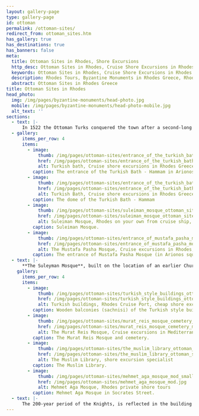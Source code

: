 ```yaml
---
layout: gallery-page
type: gallery-page
id: ottoman
permalink: /ottoman-sites/
redirect_from: ottoman_sites.htm
has_gallery: true
has_destinations: true
has_banners: false
meta:
  title: Ottoman Sites in Rhodes, Shore Excursions
  http_desc: Ottoman Sites in Rhodes, Cruise Shore Excursions in Rhodes Greece
  keywords: Ottoman Sites in Rhodes, Cruise Shore Excursions in Rhodes Greece
  description: Rhodes Tours, Byzantine Monuments in Rhodes Greece, Rhodes Historical Tours, Byzantine Archaeological Sights Landmarks and Architecture
  abstract: Ottoman Sites in Rhodes Greece
title: Ottoman Sites in Rhodes
head_photo:
  img: /img/pages/byzantine-monuments/head-photo.jpg
  mobile: /img/pages/byzantine-monuments/head-photo-mobile.jpg
  alt_text: ''
sections:
  - text: |-
      In 1522 the Ottoman Turks conquered the town after a second-long siege. New buildings were constructed: mosques, public baths and mansions for the new patrons. After the establishment of their sovereignty on the island, the Ottoman Turks converted most of the churches into mosques and transformed the most important houses into private mansions or public buildings. 
  - gallery:
      items_per_row: 4
      items:
        - image:
            thumb: /img/pages/ottoman-sites/entrance_of_the_turkish_bath_hammam_mod_small.jpg
            href: /img/pages/ottoman-sites/entrance_of_the_turkish_bath_hammam_mod.jpg
            alt: Turkish bath, Cruise shore excursions in Rhodes Greece, Rhodes Private Tours
          caption: The entrance of the Turkish Bath - Hammam in Arionos square. Built in the 16th century
        - image:
            thumb: /img/pages/ottoman-sites/entrance_of_the_turkish_bath_hammam_2_mod_small.jpg
            href: /img/pages/ottoman-sites/entrance_of_the_turkish_bath_hammam_2_mod.jpg
            alt: Turkish Bath, Cruise shore excursions in Rhodes Greece, Rhodes Private Tours
          caption: The dome of the Turkish Bath - Hammam
        - image:
            thumb: /img/pages/ottoman-sites/suleiman_mosque_ottoman_sites_mod_small.png
            href: /img/pages/ottoman-sites/suleiman_mosque_ottoman_sites_mod.jpg
            alt: Suleiman Mosque, Rhodes on your own from cruise ship, Rhodes Private Tours
          caption: Suleiman Mosque.
        - image:
            thumb: /img/pages/ottoman-sites/entrance_of_mustafa_pasha_mosque_mod_small.jpg
            href: /img/pages/ottoman-sites/entrance_of_mustafa_pasha_mosque_mod.jpg
            alt: The Mustafa Pasha Mosque, Cruise excursions in Rhodes, Private Tours in Rhodes
          caption: The entrance of Mustafa Pasha Mosque (in Arionos square).
  - text: |-
      **The Suleyman Mosque**, built on the location of an earlier Church of the Apostles, was constructed in honor of the Sultan after his conquest of Rhodes in 1522 and rebuilt in 1828. it's open just for prayers and to not the general public. The **Ottoman Library** was founded in 1794 by Hafiz Ahmet Aga is situated opposite the Suleyman Mosque. The building is well preserved and has a small courtyard and garden. It houses a priceless collection of handwritten Korans, rare illuminated Persian manuscripts and scrolls written in Turkish, Arabian and Persian the most significant scroll narrates the siege and conquest of the Rhodes by the Turks in 1522. Only the front room can be visited.
    gallery:
      items_per_row: 4
      items:
        - image:
            thumb: /img/pages/ottoman-sites/turkish_style_buildings_ottoman_sites_mod_small.jpg
            href: /img/pages/ottoman-sites/turkish_style_buildings_ottoman_sites_mod.jpg
            alt: Turkish buildings, Rhodes Cruise Port, cheap shore excursions
          caption: Wooden balconies (sachnisi) of the Turkish style buildings.
        - image:
            thumb: /img/pages/ottoman-sites/murat_reis_mosque_cemetery_mod_small.jpg
            href: /img/pages/ottoman-sites/murat_reis_mosque_cemetery_mod.jpg
            alt: The Murat Reis Mosque, Cruise excursions in Mediterranean Sea
          caption: The Murat Reis Mosque and cemetery.
        - image:
            thumb: /img/pages/ottoman-sites/the_muslim_library_ottoman_sites_mod_small.jpg
            href: /img/pages/ottoman-sites/the_muslim_library_ottoman_sites_mod.jpg
            alt: The Muslim Library, shore excursion specialist
          caption: The Muslim Library.
        - image:
            thumb: /img/pages/ottoman-sites/mehmet_aga_mosque_mod_small.jpg
            href: /img/pages/ottoman-sites/mehmet_aga_mosque_mod.jpg
            alt: Mehmet Aga Mosque, Rhodes private shore tours
          caption: Mehmet Aga Mosque in Socrates Street.       
  - text: |-
      The 200-year period of the Knights, is reflected in the building facades with sculptured decorations, the arched gates and hewn stone walls. The Turks enriched these elements with architectural contributions of their own, such as wooden balconies and communal fountains and baths which they adapted to the local climate and culture. There is currently an effort to preserve the remaining Turkish homes. What remains of the Turkish influence on Rhodes can be seen in the mixture of oriental and western architecture in Rhodes Town, reflecting the multifaceted history of the Island.
---
```

